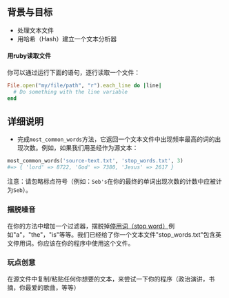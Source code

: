 ## 背景与目标

- 处理文本文件
- 用哈希（Hash）建立一个文本分析器

#### 用ruby读取文件

你可以通过运行下面的语句，逐行读取一个文件：

```ruby
File.open("my/file/path", "r").each_line do |line|
  # Do something with the line variable
end
```
## 详细说明

- 完成`most_common_words`方法，它返回一个文本文件中出现频率最高的词的出现次数。例如，如果我们用圣经作为源文本：

```ruby
most_common_words('source-text.txt', 'stop_words.txt', 3)
#=> { 'lord' => 8722, 'God' => 7380, 'Jesus' => 2617 }
```

注意：请忽略标点符号（例如：`Seb's`在你的最终的单词出现次数的计数中应被计为`Seb`）。

### 摆脱噪音

在你的方法中增加一个过滤器，摆脱掉[停用词（stop word）](http://en.wikipedia.org/wiki/Stop_words)例如"a"，"the"，"is"等等。我们已经给了你一个文本文件"stop_words.txt"包含英文停用词。你应该在你的程序中使用这个文件。

### 玩点创意

在源文件中复制/粘贴任何你想要的文本，来尝试一下你的程序（政治演讲，书摘，你最爱的歌曲，等等）


